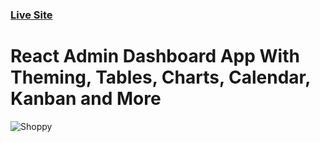 
### [Live Site](https://z-bahaa-shop-1.netlify.app/)

# React Admin Dashboard App With Theming, Tables, Charts, Calendar, Kanban and More
![Shoppy](https://i.ibb.co/W6g39w3/image.png)

